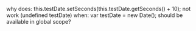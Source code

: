 why does:
   this.testDate.setSeconds(this.testDate.getSeconds() + 10);
not work (undefined testDate) when:
  var testDate = new Date();
should be available in global scope?
